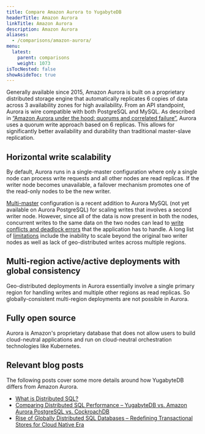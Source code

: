 ```yaml
---
title: Compare Amazon Aurora to YugabyteDB
headerTitle: Amazon Aurora
linkTitle: Amazon Aurora
description: Amazon Aurora
aliases:
  - /comparisons/amazon-aurora/
menu:
  latest:
    parent: comparisons
    weight: 1073
isTocNested: false
showAsideToc: true
---
```


Generally available since 2015, Amazon Aurora is built on a proprietary distributed storage engine that automatically replicates 6 copies of data across 3 availability zones for high availability. From an API standpoint, Aurora is wire compatible with both PostgreSQL and MySQL. As described in [“Amazon Aurora under the hood: quorums and correlated failure”](https://aws.amazon.com/blogs/database/amazon-aurora-under-the-hood-quorum-and-correlated-failure/), Aurora uses a quorum write approach based on 6 replicas. This allows for significantly better availability and durability than traditional master-slave replication. 

## Horizontal write scalability

By default, Aurora runs in a single-master configuration where only a single node can process write requests and all other nodes are read replicas. If the writer node becomes unavailable, a failover mechanism promotes one of the read-only nodes to be the new writer. 

[Multi-master](https://docs.aws.amazon.com/AmazonRDS/latest/AuroraUserGuide/aurora-multi-master.html) configuration is a recent addition to Aurora MySQL (not yet available on Aurora PostgreSQL) for scaling writes that involves a second writer node. However, since all of the data is now present in both the nodes, concurrent writes to the same data on the two nodes can lead to [write conflicts and deadlock errors](https://docs.aws.amazon.com/AmazonRDS/latest/AuroraUserGuide/aurora-multi-master.html#aurora-multi-master-deadlocks) that the application has to handle. A long list of [limitations](https://docs.aws.amazon.com/AmazonRDS/latest/AuroraUserGuide/aurora-multi-master.html#aurora-multi-master-limitations) include the inability to scale beyond the original two writer nodes as well as lack of geo-distributed writes across multiple regions.

## Multi-region active/active deployments with global consistency

Geo-distributed deployments in Aurora essentially involve a single primary region for handling writes and multiple other regions as read replicas. So globally-consistent multi-region deployments are not possible in Aurora.

## Fully open source

Aurora is Amazon's proprietary database that does not allow users to build cloud-neutral applications and run on cloud-neutral orchestration technologies like Kubernetes.

## Relevant blog posts

The following posts cover some more details around how YugabyteDB differs from Amazon Aurora.

- [What is Distributed SQL?](https://blog.yugabyte.com/what-is-distributed-sql/)
- [Comparing Distributed SQL Performance – YugabyteDB vs. Amazon Aurora PostgreSQL vs. CockroachDB](https://blog.yugabyte.com/comparing-distributed-sql-performance-yugabyte-db-vs-amazon-aurora-postgresql-vs-cockroachdb/)
- [Rise of Globally Distributed SQL Databases – Redefining Transactional Stores for Cloud Native Era](https://blog.yugabyte.com/rise-of-globally-distributed-sql-databases-redefining-transactional-stores-for-cloud-native-era/)